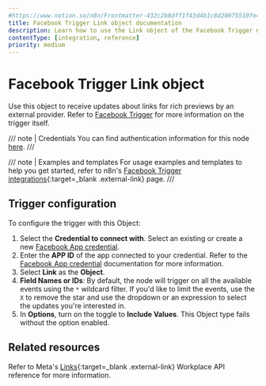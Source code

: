 ```yaml
---
#https://www.notion.so/n8n/Frontmatter-432c2b8dff1f43d4b1c8d20075510fe4
title: Facebook Trigger Link object documentation
description: Learn how to use the Link object of the Facebook Trigger node in n8n. Follow technical documentation to integrate the Facebook Trigger node's Link object into your workflows.
contentType: [integration, reference]
priority: medium
---
```


# Facebook Trigger Link object

Use this object to receive updates about links for rich previews by an external provider. Refer to [Facebook Trigger](/integrations/builtin/trigger-nodes/n8n-nodes-base.facebooktrigger/index.md) for more information on the trigger itself.

/// note | Credentials
You can find authentication information for this node [here](/integrations/builtin/credentials/facebookapp.md).
///

///  note  | Examples and templates
For usage examples and templates to help you get started, refer to n8n's [Facebook Trigger integrations](https://n8n.io/integrations/facebook-trigger/){:target=_blank .external-link} page.
///

## Trigger configuration

To configure the trigger with this Object:

1. Select the **Credential to connect with**. Select an existing or create a new [Facebook App credential](/integrations/builtin/credentials/facebookapp.md).
1. Enter the **APP ID** of the app connected to your credential. Refer to the [Facebook App credential](/integrations/builtin/credentials/facebookapp.md) documentation for more information.
1. Select **Link** as the **Object**.
1. **Field Names or IDs**: By default, the node will trigger on all the available events using the `*` wildcard filter. If you'd like to limit the events, use the `X` to remove the star and use the dropdown or an expression to select the updates you're interested in.
1. In **Options**, turn on the toggle to **Include Values**. This Object type fails without the option enabled.

## Related resources

Refer to Meta's [Links](https://developers.facebook.com/docs/workplace/reference/webhooks/#links){:target=_blank .external-link} Workplace API reference for more information.

